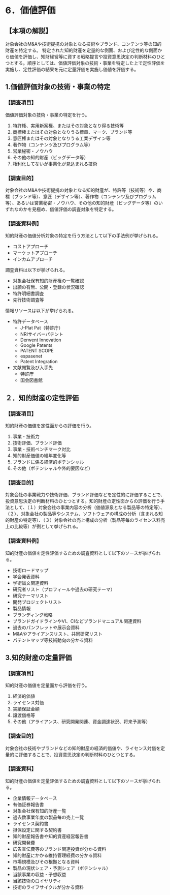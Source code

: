 # 6．価値評価

## 【本項の解説】
対象会社のM&Aや技術提携の対象となる技術やブランド、コンテンツ等の知的財産を特定する。
特定された知的財産を定量的な側面、および定性的な側面から価値を評価し、知財経営等に資する戦略提言や投資意思決定の判断材料のひとつとする。順序としては、価値評価対象の技術・事業を特定した上で定性評価を実施し、定性評価の結果を元に定量評価を実施し価値を評価する。

## 1.価値評価対象の技術・事業の特定

### 【調査項目】
価値評価対象の技術・事業の特定を行う。
1. 特許権、実用新案権、またはその対象となり得る技術等
2. 商標権またはその対象となりうる標章、マーク、ブランド等
3. 意匠権またはその対象となりうる工業デザイン等
4. 著作物（コンテンツ及びプログラム等）
5. 営業秘密・ノウハウ
6. その他の知的財産（ビッグデータ等）
7. 権利化してないが事業化が見込まれる技術
### 【調査目的】
対象会社のM&Aや技術提携の対象となる知的財産が、特許等（技術等）や、商標（ブランド等）、意匠（デザイン等）、著作物（コンテンツ及びプログラム等）、あるいは営業秘密・ノウハウ、その他の知的財産（ビッグデータ等）のいずれなのかを見極め、価値評価の調査対象を特定する。
### 【調査資料例】
知的財産の価値分析対象の特定を行う方法として以下の手法例が挙げられる。
* コストアプローチ
* マーケットアプローチ
* インカムアプローチ

調査資料は以下が挙げられる。
* 対象会社保有知的財産権の一覧確認
* 出願の有無、公開・登録の状況確認
* 特許明細書調査
* 先行技術調査等

情報リソースは以下が挙げられる。
* 特許データベース
	- J-Plat Pat（特許庁）
	- NRIサイバーパテント
	- Derwent Innovation
	- Google Patents
	- PATENT SCOPE
	- espasenet
	- Patent Integration
* 文献閲覧及び入手先
	- 特許庁
	- 国会図書館


## ２．知的財産の定性評価
### 【調査項目】
知的財産の価値を定性面からの評価を行う。
1. 事業・技術力
2. 技術評価、ブランド評価
3. 事業・技術ベンチマーク対比
4. 知的財産価値の経年変化等
5. ブランドに係る経済的ポテンシャル
6. その他（ポテンシャルや外的要因など）

### 【調査目的】
対象会社の事業戦力や技術評価、ブランド評価などを定性的に評価することで、投資意思決定の判断材料のひとつとする。知的財産の定性面からの評価を行う手法として、（１）対象会社の事業内容の分析（価値源泉となる製品等の特定等）、（２）、対象会社の製品等やシステム、ソフトウェアの構成の分析（含まれる知的財産の特定等）、（３）対象会社の売上構成の分析（製品等毎のライセンス料売上の比較等）が例として挙げられる。
### 【調査資料例】
知的財産の価値を定性評価するための調査資料として以下のソースが挙げられる。
* 技術ロードマップ
* 学会発表資料
* 学術論文関連資料
* 研究者リスト（プロフィールや過去の研究テーマ）
* 研究テーマリスト
* 開発プロジェクトリスト
* 製品情報
* ブランディング戦略
* ブランドガイドラインやVI、CIなどブランドマニュアル関連資料
* 過去のパンフレットや展示会資料
* M&Aやアライアンスリスト、共同研究リスト
* パテントマップ等技術動向の分かる資料


## 3.知的財産の定量評価
### 【調査項目】
知的財産の価値を定量面から評価を行う。
1. 経済的価値
2. ライセンス対価
3. 実績保証金額
4. 譲渡価格等
5. その他（アライアンス、研究開発関連、資金調達状況、将来予測等）
### 【調査目的】
対象会社の技術やブランドなどの知的財産の経済的価値や、ライセンス対価を定量的に評価することで、投資意思決定の判断材料のひとつとする。
### 【調査資料】
知的財産の価値を定量評価するための調査資料として以下のソースが挙げられる。
* 企業情報データベース
* 有価証券報告書
* 対象会社保有知的財産一覧
* 過去数事業年度の製品毎の売上一覧
* ライセンス契約書　　
* 担保設定に関する契約書
* 知的財産報告書や知的資産経営報告書
* 研究開発費
* 広告宣伝費等のブランド関連投資が分かる資料
* 知的財産にかかる維持管理経費の分かる資料
* 市場規模及びその根拠となる資料
* 製品の現状シェア・予測シェア（ポテンシャル）
* 当該事業の収益・予想収益
* 当該技術のロイヤリティ
* 技術のライフサイクルが分かる資料
